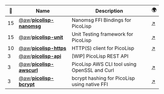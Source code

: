 |:star2: | Name | Description | 🌍|
|---|---|---|---|
|15|[@aw](https://github.com/aw)/[**picolisp-nanomsg**](https://github.com/aw/picolisp-nanomsg)|Nanomsg FFI Bindings for PicoLisp|[:arrow_upper_right:](https://picolisp.a1w.ca)|
|15|[@aw](https://github.com/aw)/[**picolisp-unit**](https://github.com/aw/picolisp-unit)|Unit Testing framework for PicoLisp|[:arrow_upper_right:](https://picolisp.a1w.ca)|
|10|[@aw](https://github.com/aw)/[**picolisp-https**](https://github.com/aw/picolisp-https)|HTTP(S) client for PicoLisp|[:arrow_upper_right:](https://picolisp.a1w.ca)|
|3|[@aw](https://github.com/aw)/[**picolisp-api**](https://github.com/aw/picolisp-api)|[WIP] PicoLisp REST API||
|3|[@aw](https://github.com/aw)/[**picolisp-awscurl**](https://github.com/aw/picolisp-awscurl)|PicoLisp AWS CLI tool using OpenSSL and Curl|[:arrow_upper_right:](https://a1w.ca)|
|3|[@aw](https://github.com/aw)/[**picolisp-bcrypt**](https://github.com/aw/picolisp-bcrypt)|bcrypt hashing for PicoLisp using native FFI|[:arrow_upper_right:](https://picolisp.a1w.ca)|

